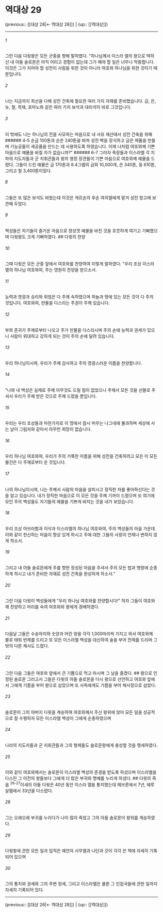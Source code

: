 # 역대상 29

(previous:: [[대상 28|← 역대상 28]]) | (up:: [[역대상]])

***




###### 1 

그런 다음 다윗왕은 모든 군중을 향해 말하였다. "하나님께서 이스라 엘의 왕으로 택하신 내 아들 솔로몬은 아직 어리고 경험이 없는데 그가 해야 할 일은 너무나 막중합니다. 이것은 그가 지어야 할 성전이 사람을 위한 것이 아니라 여호와 하나님을 위한 것이기 때문입니다. 



###### 2 

나는 지금까지 최선을 다해 성전 건축에 필요한 여러 가지 자재를 준비했습니다. 금, 은, 놋, 철, 목재, 호마노와 같은 여러 가지 보석과 대리석이 바로 그것입니다. 



###### 3 

이 밖에도 나는 하나님의 전을 사모하는 마음으로 내 사유 재산에서 성전 건축을 위해 ###### 4-5 순금 100톤과 순은 240톤을 바쳐 성전 벽을 장식하고 금은 제품을 만들며 기능공들이 세공품을 만드는 데 사용하도록 하였습니다. 이제 나처럼 여호와께 기쁜 마음으로 예물을 바칠 자가 없습니까?" ###### 6-7 그러자 족장들과 이스라엘 각 지파의 지도자들과 군 지휘관들과 왕의 행정 장관들이 기쁜 마음으로 여호와께 예물을 드렸다. 그들이 드린 예물은 금 170톤과 8.4그램의 금화 10,000개, 은 340톤, 동 610톤, 그리고 철 3,400톤이었다. 



###### 8 

그들은 또 많은 보석도 바쳤는데 이것은 게르손의 후손 여히엘에게 맡겨 성전 창고에 보관해 두었다. 



###### 9 

백성들은 자기들이 즐거운 마음으로 정성껏 예물을 바친 것을 흐뭇하게 여기고 기뻐했으며 다윗왕도 크게 기뻐하였다. ## 다윗의 찬양 



###### 10 

그때 다윗은 모든 군중 앞에서 여호와를 찬양하여 이렇게 말하였다. "우리 조상 이스라엘의 하나님 여호와여, 주는 영원히 찬양을 받으소서. 



###### 11 

능력과 영광과 승리와 위엄은 다 주께 속하였으며 하늘과 땅에 있는 모든 것이 다 주의 것입니다. 여호와여, 만물을 다스리는 주권이 주께 있습니다. 



###### 12 

부와 존귀가 주께로부터 나오고 주가 만물을 다스리시며 주의 손에 능력과 권세가 있으니 사람이 위대하고 강하게 되는 것이 주의 손에 달려 있습니다. 



###### 13 

우리 하나님이시여, 우리가 주께 감사하고 주의 영광스러운 이름을 찬양합니다. 



###### 14 

"나와 내 백성은 실제로 주께 아무것도 드릴 힘이 없었으나 주께서 모든 것을 선물로 주셔서 우리가 주께 받은 것으로 주께 드렸을 뿐입니다. 



###### 15 

우리는 우리 조상들과 마찬가지로 이 땅에서 잠시 머무는 나그네에 불과하며 세상에 사는 날이 그림자와 같아서 아무런 희망이 없습니다. 



###### 16 

우리 하나님 여호와여, 우리가 주의 거룩한 이름을 위해 성전을 건축하려고 모은 이 모든 물건은 다 주께로부터 온 것입니다. 



###### 17 

나의 하나님이시여, 나는 주께서 사람의 마음을 살피시고 정직한 자를 좋아하신다는 것을 알고 있습니다. 내가 정직한 마음으로 이 모든 것을 주께 기꺼이 드렸으며 또 여기에 모인 주의 백성들도 자기들의 예물을 기쁘게 바치는 것을 내가 보았습니다. 



###### 18 

우리 조상 아브라함과 이삭과 이스라엘의 하나님 여호와여, 주의 백성들의 마음 가운데 이와 같이 헌신하는 마음이 항상 있게 하시고 주에 대한 그들의 사랑이 언제나 변하지 않게 하소서. 



###### 19 

그리고 내 아들 솔로몬에게 주를 향한 정성된 마음을 주셔서 주의 모든 법과 명령에 순종하게 하시고 내가 준비한 자재로 성전 건축을 완성하게 하소서." 



###### 20 

그런 다음 다윗이 백성들에게 "우리 하나님 여호와를 찬양합시다!" 하자 그들이 여호와께 찬양하고 머리를 숙여 여호와와 왕에게 경배하였다. 



###### 21 

다음날 그들은 수송아지와 숫양과 어린 양을 각각 1,000마리씩 가지고 와서 여호와께 불로 태워 번제를 드리고 또 모든 이스라엘 백성을 대신하여 술을 부어 전제를 드리며 그 밖의 다른 제사도 드렸다. 



###### 22 

그런 다음 그들은 여호와 앞에서 큰 기쁨으로 먹고 마시며 그 날을 즐겼다. ## 왕으로 인정된 솔로몬 그러고서 그들은 다윗의 아들 솔로몬을 다시 왕으로 선언하고 여호와 앞에서 그에게 기름을 부어 왕으로 삼았으며 또 사독에게도 기름을 부어 제사장으로 삼았다. 



###### 23 

솔로몬이 그의 아버지 다윗을 계승하여 여호와께서 주신 왕위에 앉아 모든 일을 성공적으로 잘 수행하자 모든 이스라엘 백성이 그에게 순종하였으며 



###### 24 

나라의 지도자들과 군 지휘관들과 그의 형제들도 솔로몬왕에게 충성할 것을 맹세하였다. 



###### 25 

이와 같이 여호와께서는 솔로몬이 이스라엘 백성의 존경을 받도록 하셨으며 이스라엘을 다스린 그 이전의 왕들보다 그에게 더 많은 부귀와 명예를 누리게 하셨다. ## 다윗의 죽음 <sup class="versenum">26-27</sup>이새의 아들 다윗은 40년 동안 이스라 엘을 통치했는데 헤브론에서 7년, 예루살렘에서 33년을 다스렸다. 



###### 28 

그는 오래오래 부귀를 누리다가 나이 많아 죽었고 그의 아들 솔로몬이 왕위를 계승하였다. 



###### 29 

다윗왕에 관한 모든 일과 업적은 예언자 사무엘과 나단과 갓이 각각 쓴 책에 자세히 기록되어 있으며 



###### 30 

그의 통치와 권세와 그의 주변 정세, 그리고 이스라엘은 물론 그 인접국들에 관한 일까지 자세히 기록되어 있다.

***

(previous:: [[대상 28|← 역대상 28]]) | (up:: [[역대상]])

